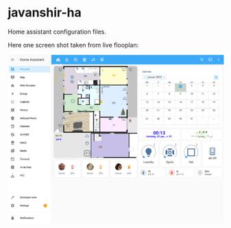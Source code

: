# javanshir-ha
Home assistant configuration files.


Here one screen shot taken from live flooplan:

![Screenshot](www/screenshot.png)
